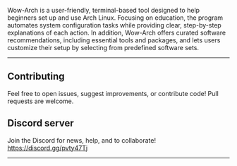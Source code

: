 Wow-Arch is a user-friendly, terminal-based tool designed to help beginners set up and use Arch Linux. Focusing on education, the program automates system configuration tasks while providing clear, step-by-step explanations of each action. In addition, Wow-Arch offers curated software recommendations, including essential tools and packages, and lets users customize their setup by selecting from predefined software sets.

---

## **Contributing**  
Feel free to open issues, suggest improvements, or contribute code! Pull requests are welcome.  

## **Discord server**
Join the Discord for news, help, and to collaborate!
https://discord.gg/pvty47Tj

---
